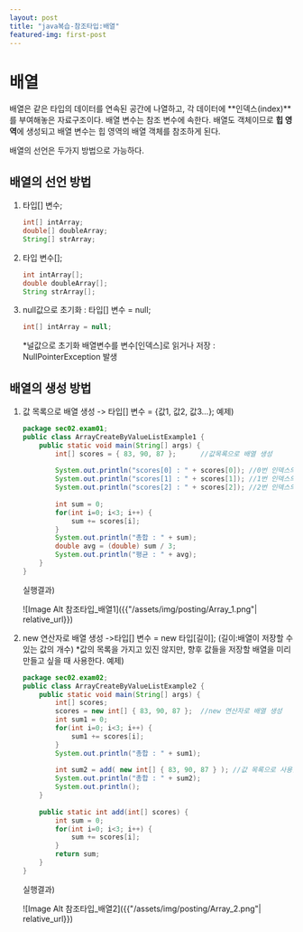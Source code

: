 ```yaml
---
layout: post
title: "java복습-참조타입:배열"
featured-img: first-post
---
```

# 배열
배열은 같은 타입의 데이터를 연속된 공간에 나열하고, 각 데이터에 **인덱스(index)**를 부여해놓은 자료구조이다.
배열 변수는 참조 변수에 속한다. 배열도 객체이므로 **힙 영역**에 생성되고 배열 변수는 힙 영역의 배열 객체를 참조하게 된다.

배열의 선언은 두가지 방법으로 가능하다.

## 배열의 선언 방법

1. 타입[] 변수;

    ```java
    int[] intArray;
    double[] doubleArray;
    String[] strArray;
    ```

1. 타입 변수[];

    ```java
    int intArray[];
    double doubleArray[];
    String strArray[];
    ```

1. null값으로 초기화 : 타입[] 변수 = null;

    ```java
    int[] intArray = null;
    ```
    *널값으로 초기화 배열변수를 변수[인덱스]로 읽거나 저장 : NullPointerException 발생

## 배열의 생성 방법

1. 값 목록으로 배열 생성
    -> 타입[] 변수 = {값1, 값2, 값3...};
    예제)
    ```java
    package sec02.exam01;
    public class ArrayCreateByValueListExample1 {
        public static void main(String[] args) {
            int[] scores = { 83, 90, 87 };      //값목록으로 배열 생성
            
            System.out.println("scores[0] : " + scores[0]); //0번 인덱스의 값
            System.out.println("scores[1] : " + scores[1]); //1번 인덱스의 값
            System.out.println("scores[2] : " + scores[2]); //2번 인덱스의 값
            
            int sum = 0;
            for(int i=0; i<3; i++) {
                sum += scores[i];
            }
            System.out.println("총합 : " + sum);		
            double avg = (double) sum / 3;
            System.out.println("평균 : " + avg);
        }
    }
    ```
    실행결과)

    ![Image Alt 참조타입_배열1]({{"/assets/img/posting/Array_1.png"| relative_url}})

1. new 연산자로 배열 생성
    ->타입[] 변수 = new 타입[길이]; (길이:배열이 저장할 수 있는 값의 개수)
        *값의 목록을 가지고 있진 않지만, 향후 값들을 저장할 배열을 미리 만들고 싶을 때 사용한다.
    예제)
    ```java
    package sec02.exam02;
    public class ArrayCreateByValueListExample2 {
        public static void main(String[] args) {
            int[] scores;
            scores = new int[] { 83, 90, 87 };	//new 연산자로 배열 생성
            int sum1 = 0;
            for(int i=0; i<3; i++) {
                sum1 += scores[i];
            }
            System.out.println("총합 : " + sum1);	
            
            int sum2 = add( new int[] { 83, 90, 87 } );	//값 목록으로 사용한 배열은 add()사용 불가
            System.out.println("총합 : " + sum2);	
            System.out.println();
        }
        
        public static int add(int[] scores) {
            int sum = 0;
            for(int i=0; i<3; i++) {
                sum += scores[i];
            }
            return sum;
        }
    }
    ```    
    실행결과)

     ![Image Alt 참조타입_배열2]({{"/assets/img/posting/Array_2.png"| relative_url}})


